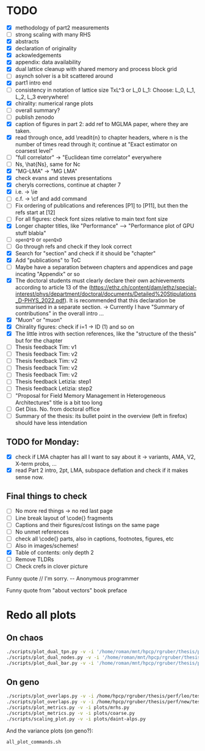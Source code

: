 # TODO

* [x] methodology of part2 measurements
* [ ] strong scaling with many RHS
* [x] abstracts
* [x] declaration of originality
* [x] ackowledgements
* [x] appendix: data availability
* [x] dual lattice cleanup with shared memory and process block grid
* [ ] asynch solver is a bit scattered around
* [x] part1 intro end
* [ ] consistency in notation of lattice size TxL^3 or L_0 L_1: Choose: L_0, L_1, L_2, L_3 everywhere!
* [x] chirality: numerical range plots
* [ ] overall summary?
* [ ] publish zenodo
* [x] caption of figures in part 2: add ref to MGLMA paper, where they are taken.
* [x] read through once, add \readit{n} to chapter headers, where n is the number of times read through it; continue at "Exact estimator on coarsest level"
* [ ] "full correlator" -> "Euclidean time correlator" everywhere
* [ ] Ns, \hat{Ns}, same for Nc
* [x] "MG-LMA" -> "MG LMA"
* [x] check evans and steves presentations
* [x] cheryls corrections, continue at chapter 7
* [x] i.e. -> \ie
* [ ] c.f. -> \cf and add command
* [ ] Fix ordering of publications and references [P1] to [P11], but then the refs start at [12]
* [ ] For all figures: check font sizes relative to main text font size
* [x] Longer chapter titles, like "Performance" --> "Performance plot of GPU stuff blabla"
* [ ] `openQ*D` or `openQxD`
* [ ] Go through refs and check if they look correct
* [x] Search for "section" and check if it should be "chapter"
* [x] Add "publications" to ToC
* [ ] Maybe have a separation between chapters and appendices and page incating "Appendix" or so
* [x] The doctoral students must clearly declare their own achievements according to article 13 of the (https://ethz.ch/content/dam/ethz/special-interest/phys/department/doctoral/documents/Detailed%20Stipulations_D-PHYS_2022.pdf). It is recommended that this declaration be summarised in a separate section. -> Currently I have "Summary of contributions" in the overall intro ...
* [x] "Muon" or "muon"
* [x] Chirality figures: check if i=1 -> ID (1) and so on
* [x] The little intros with section references, like the "structure of the thesis" but for the chapter
* [ ] Thesis feedback Tim: v1
* [ ] Thesis feedback Tim: v2
* [ ] Thesis feedback Tim: v2
* [ ] Thesis feedback Tim: v2
* [ ] Thesis feedback Tim: v2
* [ ] Thesis feedback Letizia: step1
* [ ] Thesis feedback Letizia: step2
* [ ] "Proposal for Field Memory Management in Heterogeneous Architectures" title is a bit too long
* [ ] Get Diss. No. from doctoral office
* [ ] Summary of the thesis: its bullet point in the overview (left in firefox) should have less intendation

## TODO for Monday:

* [x] check if LMA chapter has all I want to say about it -> variants, AMA, V2, X-term probs, ...
* [x] read Part 2 intro, 2pt, LMA, subspace deflation and check if it makes sense now.

## Final things to check

* [ ] No more red things -> no red last page
* [ ] Line break layout of \code{} fragments
* [ ] Captions and their figures/cost listings on the same page
* [ ] No unmet references
* [ ] check all \code{} parts, also in captions, footnotes, figures, etc
* [ ] Also in images/schemes!
* [x] Table of contents: only depth 2
* [ ] Remove TLDRs
* [ ] Check crefs in clover picture

<!-- Funny quote
// If this code works, it was written by Paul DiLascia. If not, I don't know
// who wrote it
 -->

Funny quote
// I'm sorry.
-- Anonymous programmer

Funny quote
from "about vectors" book preface

# Redo all plots

## On chaos

```bash
./scripts/plot_dual_tpn.py -v -i '/home/roman/mnt/hpcp/rgruber/thesis/perf/new/test/quda/gpu/daint-alps/*/numa/dual/shm/ideal_tpn/*/r*/*.log' -o chapters/part-1/08-performance/img/dual_tpn_numa_shm.pdf --plot 'D300=D300, 2 Nodes' 'A400=A400, 2 Nodes' 'G8=G8, 1 Node'
./scripts/plot_dual_nodes.py -v -i '/home/roman/mnt/hpcp/rgruber/thesis/perf/new/test/quda/gpu/daint-alps/*/dual/ideal_nodes/*/*run*.log' -o chapters/part-1/08-performance/img/dual_nodes.pdf --plot G8=G8 D300=D300 A400=A400
./scripts/plot_dual_bar.py -v -i '/home/roman/mnt/hpcp/rgruber/thesis/perf/new/test/quda/gpu/daint-alps/*/numa/dual/shm/fraction/*/r*/*.log' -o chapters/part-1/08-performance/img/dual_bar_numa_shm.pdf --plot 'G8=G8 todo' 'D300=D300 todo' 'A400=A400 todo'
```

## On geno

```bash
./scripts/plot_overlaps.py -v -i /home/hpcp/rgruber/thesis/perf/leo/test/quda/gpu/leo/F7/async -o chapters/part-1/08-performance/img/async_leo_F7 -t 'F7 @ Leonardo (tuned)'
./scripts/plot_overlaps.py -v -i /home/hpcp/rgruber/thesis/perf/new/test/quda/gpu/daint-alps/F7/async -o chapters/part-1/08-performance/img/async_daint_alps_F7 -t 'F7 @ Daint (tuned)' --glob '/NPROC*overlap{0}_*/'
./scripts/plot_metrics.py -v -i plots/mrhs.py
./scripts/plot_metrics.py -v -i plots/coarse.py
./scripts/scaling_plot.py -v -i plots/daint-alps.py
```

And the variance plots (on geno?):

```bash
all_plot_commands.sh
```
